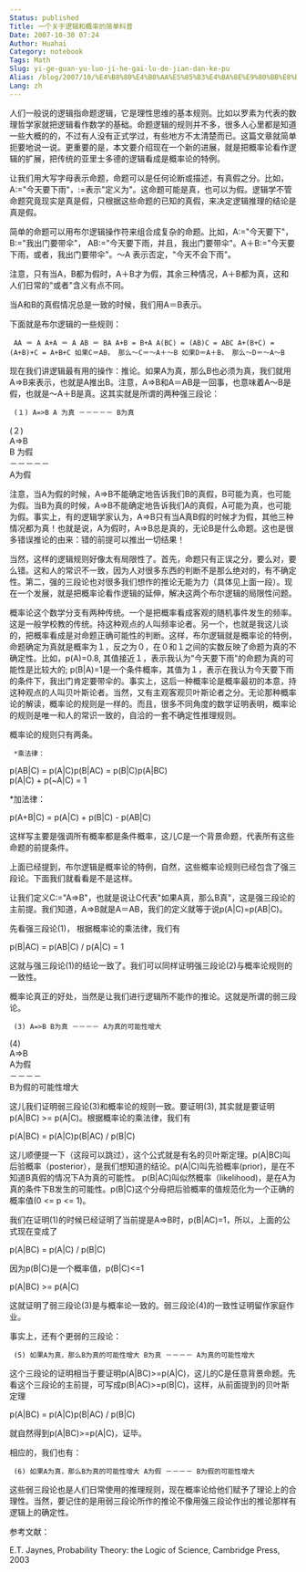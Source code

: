 ```yaml
---
Status: published
Title: 一个关于逻辑和概率的简单科普
Date: 2007-10-30 07:24
Author: Huahai
Category: notebook
Tags: Math
Slug: yi-ge-guan-yu-luo-ji-he-gai-lu-de-jian-dan-ke-pu
Alias: /blog/2007/10/%E4%B8%80%E4%B8%AA%E5%85%B3%E4%BA%8E%E9%80%BB%E8%BE%91%E5%92%8C%E6%A6%82%E7%8E%87%E7%9A%84%E7%AE%80%E5%8D%95%E7%A7%91%E6%99%AE
Lang: zh
---
```


人们一般说的逻辑指命题逻辑，它是理性思维的基本规则。比如以罗素为代表的数理哲学家就把逻辑看作数学的基础。命题逻辑的规则并不多，很多人心里都是知道一些大概的的，不过有人没有正式学过，有些地方不太清楚而已。这篇文章就简单扼要地说一说。更重要的是，本文要介绍现在一个新的进展，就是把概率论看作逻辑的扩展，把传统的亚里士多德的逻辑看成是概率论的特例。

让我们用大写字母表示命题，命题可以是任何论断或描述，有真假之分。比如，A:="今天要下雨"，:=表示"定义为"。这命题可能是真，也可以为假。逻辑学不管命题究竟现实是真是假，只根据这些命题的已知的真假，来决定逻辑推理的结论是真是假。

简单的命题可以用布尔逻辑操作符来组合成复杂的命题。比如，A:="今天要下"， B:="我出门要带伞"， AB:="今天要下雨，并且，我出门要带伞"。A＋B:="今天要下雨，或者，我出门要带伞"。～A 表示否定，"今天不会下雨"。

注意，只有当A，B都为假时，A＋B才为假，其余三种情况，A＋B都为真，这和人们日常的"或者"含义有点不同。

当A和B的真假情况总是一致的时候，我们用A＝B表示。

下面就是布尔逻辑的一些规则：

` AA ＝ A A+A ＝ A AB ＝ BA A+B = B+A A(BC) = (AB)C = ABC A+(B+C) = (A+B)+C = A+B+C 如果C＝AB， 那么～C＝～A＋～B 如果D＝A＋B， 那么～D＝～A～B`

现在我们讲逻辑最有用的操作：推论。如果A为真，那么B也必须为真，我们就用A=&gt;B来表示，也就是A推出B。注意，A=&gt;B和A＝AB是一回事，也意味着A～B是假，也就是～A＋B是真。这其实就是所谓的两种强三段论：

` (１) A=>B A 为真 －－－－－ B为真`

(２)  
A=&gt;B  
B 为假  
－－－－－  
A为假  

</code>

注意，当A为假的时候，A=&gt;B不能确定地告诉我们B的真假，B可能为真，也可能为假。当B为真的时候，A=&gt;B不能确定地告诉我们A的真假，A可能为真，也可能为假。事实上，有的逻辑学家认为，A=&gt;B只有当A真B假的时候才为假，其他三种情况都为真！也就是说，A为假时，A=&gt;B总是真的，无论B是什么命题。这也是很多错误推论的由来：错的前提可以推出一切结果！

当然，这样的逻辑规则好像太有局限性了。首先，命题只有正误之分，要么对，要么错。这和人的常识不一致，因为人对很多东西的判断不是那么绝对的，有不确定性。第二，强的三段论也对很多我们想作的推论无能为力（具体见上面一段）。现在一个发展，就是把概率论看作逻辑的延伸，解决这两个布尔逻辑的局限性问题。

概率论这个数学分支有两种传统。一个是把概率看成客观的随机事件发生的频率。这是一般学校教的传统。持这种观点的人叫频率论者。另一个，也就是我这儿谈的，把概率看成是对命题正确可能性的判断。这样，布尔逻辑就是概率论的特例，命题确定为真就是概率为１，反之为０，在０和１之间的实数反映了命题为真的不确定性。比如，p(A)=0.8, 其值接近１，表示我认为"今天要下雨"的命题为真的可能性是比较大的; p(B|A)=1是一个条件概率，其值为１，表示在我认为今天要下雨的条件下，我出门肯定要带伞的。事实上，这后一种概率论是概率最初的本意，持这种观点的人叫贝叶斯论者。当然，又有主观客观贝叶斯论者之分。无论那种概率论的解读，概率论的规则是一样的。而且，很多不同角度的数学证明表明，概率论的规则是唯一和人的常识一致的，自洽的一套不确定性推理规则。

概率论的规则只有两条。

` *乘法律：`

p(AB|C) = p(A|C)p(B|AC) = p(B|C)p(A|BC)  
p(A|C) + p(~A|C) = 1

\*加法律：

p(A+B|C) = p(A|C) + p(B|C) - p(AB|C)  

</code>

这样写主要是强调所有概率都是条件概率，这儿C是一个背景命题，代表所有这些命题的前提条件。

上面已经提到，布尔逻辑是概率论的特例，自然，这些概率论规则已经包含了强三段论。下面我们就看看是不是这样。

让我们定义C:="A=&gt;B"，也就是说让C代表"如果A真，那么B真"，这是强三段论的主前提。我们知道，A=&gt;B就是A＝AB，我们的定义就等于说p(A|C)=p(AB|C)。

先看强三段论(1)， 根据概率论的乘法律，我们有

p(B|AC) = p(AB|C) / p(A|C) = 1

这就与强三段论(1)的结论一致了。我们可以同样证明强三段论(2)与概率论规则的一致性。

概率论真正的好处，当然是让我们进行逻辑所不能作的推论。这就是所谓的弱三段论。

` (3) A=>B B为真 －－－－ A为真的可能性增大`

(4)  
A=&gt;B  
A为假  
－－－－  
B为假的可能性增大  

</code>

这儿我们证明弱三段论(3)和概率论的规则一致。要证明(3), 其实就是要证明p(A|BC) &gt;= p(A|C)。根据概率论的乘法律，我们有

p(A|BC) = p(A|C)p(B|AC) / p(B|C)

这儿顺便提一下（这段可以跳过），这个公式就是有名的贝叶斯定理。p(A|BC)叫后验概率（posterior），是我们想知道的结论。p(A|C)叫先验概率(prior)，是在不知道B真假的情况下A为真的可能性。 p(B|AC)叫似然概率（likelihood)，是在A为真的条件下B发生的可能性。p(B|C)这个分母把后验概率的值规范化为一个正确的概率值(0 &lt;= p &lt;= 1)。

我们在证明(1)的时候已经证明了当前提是A=&gt;B时，p(B|AC)=1，所以，上面的公式现在变成了

p(A|BC) = p(A|C) / p(B|C)

因为p(B|C)是一个概率值，p(B|C)&lt;=1

p(A|BC) &gt;= p(A|C)

这就证明了弱三段论(3)是与概率论一致的。弱三段论(4)的一致性证明留作家庭作业。

事实上，还有个更弱的三段论：

` (5) 如果A为真，那么B为真的可能性增大 B为真 －－－－ A为真的可能性增大`

这个三段论的证明相当于要证明p(A|BC)&gt;=p(A|C)，这儿的C是任意背景命题。先看这个三段论的主前提，可写成p(B|AC)&gt;=p(B|C)，这样，从前面提到的贝叶斯定理

p(A|BC) = p(A|C)p(B|AC) / p(B|C)

就自然得到p(A|BC)&gt;=p(A|C)，证毕。

相应的，我们也有：

` (6) 如果A为真，那么B为真的可能性增大 A为假 －－－－ B为假的可能性增大`

这些弱三段论也是人们日常使用的推理规则，现在概率论给他们赋予了理论上的合理性。当然，要记住的是用弱三段论所作的推论不像用强三段论作出的推论那样有逻辑上的确定性。

参考文献：

E.T. Jaynes, Probability Theory: the Logic of Science, Cambridge Press, 2003
